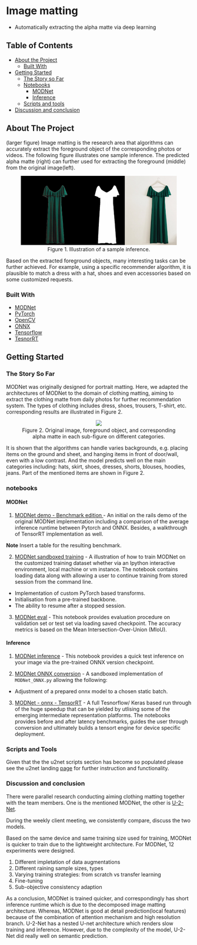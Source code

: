 # Image matting
* Automatically extracting the alpha matte via deep learning

<!-- TABLE OF CONTENTS -->
## Table of Contents

* [About the Project](#about-the-project)
  * [Built With](#built-with)
* [Getting Started](#getting-started)
  * [The Story so Far](#the-story-so-far)
  * [Notebooks](#notebooks)
    * [MODNet](#modnet)
    * [Inference](#inference)
  * [Scripts and tools](#scripts-and-tools)
* [Discussion and conclusion](#discussion-and-conclusion)

<!-- ABOUT THE PROJECT -->
## About The Project
(larger figure)
Image matting is the research area that algorithms can accurately extract the foreground object of the corresponding photos or videos. The following figure illustrates one sample inference. The predicted alpha matte (right) can further used for extracting the foreground (middle) from the original image(left).

<figure align="center">
  <img src="images/image_matting.png">
  <figcaption>Figure 1. Illustration of a sample inference.</figcaption>
</figure>

Based on the extracted foreground objects, many interesting tasks can be further achieved. For example, using a specific recommender algorithm, it is plausible to match a dress with a hat, shoes and even accessories based on some customized requests.
 <!-- For more information, please check [MODNet](https://github.com/ZHKKKe/MODNet) -->

### Built With

* [MODNet](https://github.com/ZHKKKe/MODNet)
* [PyTorch](https://pytorch.org/)
* [OpenCV](https://opencv.org/)
* [ONNX](https://onnx.ai/)
* [Tensorflow](https://www.tensorflow.org/)
* [TesnorRT](https://developer.nvidia.com/tensorrt)
<!-- * [U-2-Net](https://github.com/xuebinqin/U-2-Net) -->



<!-- GETTING STARTED -->
## Getting Started

### The Story So Far

MODNet was originally designed for portrait matting. Here, we adapted the architectures of MODNet to the domain of clothing matting, aiming to extract the clothing matte from daily photos for further recommendation system.
The types of clothing includes dress, shoes, trousers, T-shirt, etc. corresponding results are illustrated in Figure 2.

<figure align="center">
  <img src="images/inference_samples.jpg">
  <figcaption>Figure 2. Original image, foreground object, and corresponding alpha matte in each sub-figure on different categories.</figcaption>
</figure>

It is shown that the algorithms can handle varies backgrounds, e.g. placing items on the ground and sheet, and hanging items in front of door/wall, even with a low contrast. And the model predicts well on the main categories including: hats, skirt, shoes, dresses, shorts, blouses, hoodies, jeans. Part of the mentioned items are shown in Figure 2.

### notebooks

#### MODNet

1. [MODNet demo - Benchmark edition ](notebooks/modnet_demo_benchmark_edition.ipynb) - An initial on the rails demo
of the original MODNet implementation including a comparison of the average inference runtime between Pytorch and ONNX. Besides, a walkthrough of TensorRT implementation as well.

 **Note** Insert a table for the resulting benchmark.

2. [MODNet sandboxed training](notebooks/MODNet_train.ipynb) - A illustration of how to train MODNet on the customized training dataset whether via an Ipython interactive environment, local machine or vm instance. The notebook contains loading data along with allowing a user to continue training from stored session from the command line.

- Implementation of custom PyTorch based transforms.
- Initialisation from a pre-trained backbone.
- The ability to resume after a stopped session.

3. [MODNet eval](notebooks/MODNet_eval.ipynb) - This notebook provides evaluation procedure on validation set or test set via loading saved checkpoint. The accuracy metrics is based on the Mean Intersection-Over-Union (MIoU).


#### Inference

1. [MODNet inference](notebooks/modnet_pytorch_quick_inference) - This notebook provides a quick test inference on your image via the pre-trained ONNX version checkpoint.

2. [MODNet ONNX conversion](notebooks/modnet_onnx_conversion/modnet_onnx_conversion.ipynb) - A sandboxed implementation of `MODNet_ONNX.py` allowing the following:

 - Adjustment of a prepared onnx model to a chosen static batch.

3. [MODNet - onnx - TensorRT](notebooks/tensorrt/modnet_tensorrt.ipynb) - A full Tesnorflow/ Keras based run through of the huge speedup that can be yielded by utlising some of the emerging intermediate representation platforms. The notebooks provides before and after latency benchmarks, guides the user through conversion and ultimately builds a tensort engine for device specific deployment.


### Scripts and Tools

Given that the the u2net scripts section has become so populated please see the u2net landing [page](scripts/u2net/README.md) for further instruction and functionality.

### Discussion and conclusion

There were parallel research conducting aiming clothing matting together with the team members. One is the mentioned MODNet, the other is [U-2-Net](https://github.com/xuebinqin/U-2-Net).

During the weekly client meeting, we consistently compare, discuss the two models.

Based on the same device and same training size used for training, MODNet is quicker to train due to the lightweight architecture. For MODNet, 12 experiments were designed.

1. Different impletation of data augmentations
2. Different raining sample sizes, types
3. Varying training strategies: from scratch vs transfer learning
4. Fine-tuning
5. Sub-objective consistency adaption

As a conclusion, MODNet is trained quicker, and correspondingly has short inference runtime which is due to the decomposed image matting architecture. Whereas, MODNet is good at detail prediction(local features) because of the combination of attention mechanism and high resolution branch.
U-2-Net has a nested U-net architecture which renders slow training and inference. However, due to the complexity of the model, U-2-Net did really well on semantic prediction.


<!--
## Welcome to GitHub Pages

You can use the [editor on GitHub](https://github.com/peace-and-harmony/image-matting/edit/main/README.md) to maintain and preview the content for your website in Markdown files.

Whenever you commit to this repository, GitHub Pages will run [Jekyll](https://jekyllrb.com/) to rebuild the pages in your site, from the content in your Markdown files.

### Markdown

Markdown is a lightweight and easy-to-use syntax for styling your writing. It includes conventions for

```markdown
Syntax highlighted code block

# Header 1
## Header 2
### Header 3

- Bulleted
- List

1. Numbered
2. List

**Bold** and _Italic_ and `Code` text

[Link](url) and ![Image](src)
```

For more details see [GitHub Flavored Markdown](https://guides.github.com/features/mastering-markdown/).

### Jekyll Themes

Your Pages site will use the layout and styles from the Jekyll theme you have selected in your [repository settings](https://github.com/peace-and-harmony/image-matting/settings/pages). The name of this theme is saved in the Jekyll `_config.yml` configuration file.

### Support or Contact

Having trouble with Pages? Check out our [documentation](https://docs.github.com/categories/github-pages-basics/) or [contact support](https://support.github.com/contact) and we’ll help you sort it out. -->
